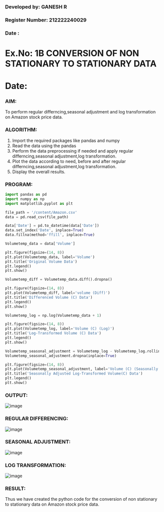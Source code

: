 ### Developed by: GANESH R
### Register Number: 212222240029
### Date :

# Ex.No: 1B                     CONVERSION OF NON STATIONARY TO STATIONARY DATA
# Date: 

### AIM:
To perform regular differncing,seasonal adjustment and log transformation on Amazon stock price data.

### ALGORITHM:

1. Import the required packages like pandas and numpy
2. Read the data using the pandas
3. Perform the data preprocessing if needed and apply regular differncing,seasonal adjustment,log transformation.
4. Plot the data according to need, before and after regular differncing,seasonal adjustment,log transformation.
5. Display the overall results.

### PROGRAM:

```py
import pandas as pd
import numpy as np
import matplotlib.pyplot as plt
```
```py
file_path = '/content/Amazon.csv'
data = pd.read_csv(file_path)
```

```py
data['Date'] = pd.to_datetime(data['Date'])  
data.set_index('Date', inplace=True)  
data.fillna(method='ffill', inplace=True)  
```

```py
Volumetemp_data = data['Volume']
```
```py
plt.figure(figsize=(14, 8))
plt.plot(Volumetemp_data, label='Volume')
plt.title('Original Volume Data')
plt.legend()
plt.show()
```
```py
Volumetemp_diff = Volumetemp_data.diff().dropna()
```
```py
plt.figure(figsize=(14, 8))
plt.plot(Volumetemp_diff, label='volume (Diff)')
plt.title('Differenced Volume (C) Data')
plt.legend()
plt.show()
```
```py
Volumetemp_log = np.log(Volumetemp_data + 1)
```
```py
plt.figure(figsize=(14, 8))
plt.plot(Volumetemp_log, label='Volume (C) (Log)')
plt.title('Log-Transformed Volume (C) Data')
plt.legend()
plt.show()
```
```py
Volumetemp_seasonal_adjustment = Volumetemp_log - Volumetemp_log.rolling(window=7).mean()
Volumetemp_seasonal_adjustment.dropna(inplace=True)
```
```py
plt.figure(figsize=(14, 8))
plt.plot(Volumetemp_seasonal_adjustment, label='Volume (C) (Seasonally Adjusted)')
plt.title('Seasonally Adjusted Log-Transformed Volume(C) Data')
plt.legend()
plt.show()
```

### OUTPUT:


![image](https://github.com/user-attachments/assets/05130326-427f-4e4b-ba1f-eb10930244a6)




### REGULAR DIFFERENCING:


![image](https://github.com/user-attachments/assets/af4bb54e-b48c-4e20-8816-5203e985e1c2)


### SEASONAL ADJUSTMENT:


![image](https://github.com/user-attachments/assets/2a9bcc6e-5308-47b3-b53d-9d2ef1e90fad)



### LOG TRANSFORMATION:


![image](https://github.com/user-attachments/assets/a81ac1b4-dc92-498f-bef0-f439084ade53)



### RESULT:
Thus we have created the python code for the conversion of non stationary to stationary data on Amazon stock price data.

